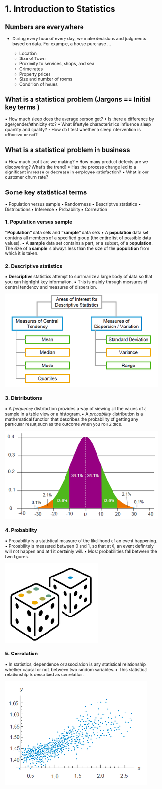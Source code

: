 # 1. Introduction to Statistics

## Numbers are everywhere

* During every hour of every day, we make
decisions and judgments based on data.
For example, a house purchase ...

  * Location
  * Size of Town
  * Proximity to services, shops, and sea
  * Crime rates
  * Property prices
  * Size and number of rooms
  * Condition of houes

## What is a statistical problem (Jargons == Initial key terms )

▪ How much sleep does the average person get?
▪ Is there a difference by age/gender/ethnicity etc?
▪ What lifestyle characteristics influence sleep quantity and quality?
▪ How do I test whether a sleep intervention is effective or not?

## What is a statistical problem in business

▪ How much profit are we making?
▪ How many product defects are we discovering? What’s the trend?
▪ Has the process change led to a significant increase or decrease in employee satisfaction?
▪ What is our customer churn rate?

## Some key statistical terms

▪ Population versus sample
▪ Randomness
▪ Descriptive statistics
▪ Distributions
▪ Inference
▪ Probability
▪ Correlation

### 1. Population versus sample

**“Population"** data sets and **"sample"** data sets
▪ A **population** data set contains all members of a specified group (the entire list of possible data values).
▪ A **sample** data set contains a part, or a subset, of a **population**. The size of a **sample** is always less than the size of the **population** from which it is taken.

### 2. Descriptive statistics

▪ **Descriptive** statistics attempt to summarize a large body of data so that you can highlight key information.
▪ This is mainly through measures of central tendency and measures of dispersion.

![Areas of Interest for Descriptive Statistics](DescriptiveSatistics.png)

### 3. Distributions

▪ A *frequency* distribution provides a way of viewing all the values of a sample in a table view or a histogram.
▪ A *probability* distribution is a mathematical function that describes the probability of getting any particular result,such as the outcome when you roll 2 dice.

![Frequency Distribution](FrequencyDistribution.png)

### 4. Probability

▪ Probability is a statistical measure of the likelihood
of an event happening.
▪ Probability is measured between 0 and 1, so that
at 0, an event definitely will not happen and at 1 it
certainly will.
▪ Most probabilities fall between the two figures.

![Probability](Probability.png)

### 5. Correlation

▪ In statistics, dependence or association is any statistical relationship, whether causal or not, between two random variables.
▪ This statistical relationship is described as correlation.

![Correlation](Correlation.png)
